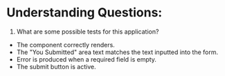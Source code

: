 # Understanding Questions:

1. What are some possible tests for this application?

- The component correctly renders.
- The "You Submitted" area text matches the text inputted into the form.
- Error is produced when a required field is empty.
- The submit button is active.
